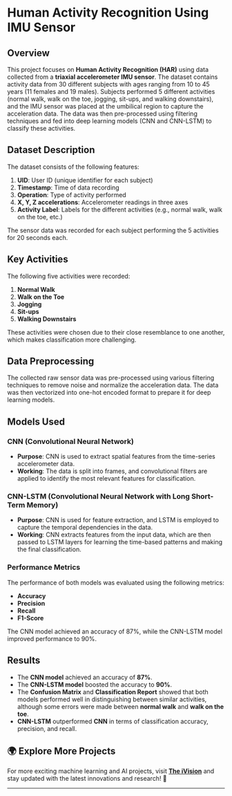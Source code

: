 # Human Activity Recognition Using IMU Sensor

## Overview

This project focuses on **Human Activity Recognition (HAR)** using data collected from a **triaxial accelerometer IMU sensor**. The dataset contains activity data from 30 different subjects with ages ranging from 10 to 45 years (11 females and 19 males). Subjects performed 5 different activities (normal walk, walk on the toe, jogging, sit-ups, and walking downstairs), and the IMU sensor was placed at the umbilical region to capture the acceleration data. The data was then pre-processed using filtering techniques and fed into deep learning models (CNN and CNN-LSTM) to classify these activities.

## Dataset Description

The dataset consists of the following features:

1. **UID**: User ID (unique identifier for each subject)
2. **Timestamp**: Time of data recording
3. **Operation**: Type of activity performed
4. **X, Y, Z accelerations**: Accelerometer readings in three axes
5. **Activity Label**: Labels for the different activities (e.g., normal walk, walk on the toe, etc.)

The sensor data was recorded for each subject performing the 5 activities for 20 seconds each.

## Key Activities

The following five activities were recorded:

1. **Normal Walk**
2. **Walk on the Toe**
3. **Jogging**
4. **Sit-ups**
5. **Walking Downstairs**

These activities were chosen due to their close resemblance to one another, which makes classification more challenging.

## Data Preprocessing

The collected raw sensor data was pre-processed using various filtering techniques to remove noise and normalize the acceleration data. The data was then vectorized into one-hot encoded format to prepare it for deep learning models.

## Models Used

### CNN (Convolutional Neural Network)

- **Purpose**: CNN is used to extract spatial features from the time-series accelerometer data.
- **Working**: The data is split into frames, and convolutional filters are applied to identify the most relevant features for classification.

### CNN-LSTM (Convolutional Neural Network with Long Short-Term Memory)

- **Purpose**: CNN is used for feature extraction, and LSTM is employed to capture the temporal dependencies in the data.
- **Working**: CNN extracts features from the input data, which are then passed to LSTM layers for learning the time-based patterns and making the final classification.

### Performance Metrics

The performance of both models was evaluated using the following metrics:
- **Accuracy**
- **Precision**
- **Recall**
- **F1-Score**

The CNN model achieved an accuracy of 87%, while the CNN-LSTM model improved performance to 90%.

## Results

- The **CNN model** achieved an accuracy of **87%**.
- The **CNN-LSTM model** boosted the accuracy to **90%**.
- The **Confusion Matrix** and **Classification Report** showed that both models performed well in distinguishing between similar activities, although some errors were made between **normal walk** and **walk on the toe**.
- **CNN-LSTM** outperformed **CNN** in terms of classification accuracy, precision, and recall.

## 🌍 Explore More Projects  
For more exciting machine learning and AI projects, visit **[The iVision](https://theivision.wordpress.com/)** and stay updated with the latest innovations and research! 🚀  

---
